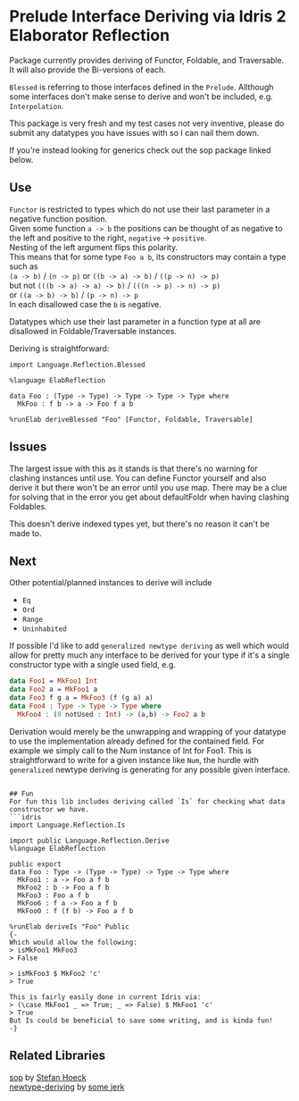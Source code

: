# Prelude Interface Deriving via Idris 2 Elaborator Reflection

Package currently provides deriving of Functor, Foldable, and Traversable.  
It will also provide the Bi-versions of each.

`Blessed` is referring to those interfaces defined in the `Prelude`.
Allthough some interfaces don't make sense to derive and won't be included, e.g. `Interpolation`.

This package is very fresh and my test cases not very inventive, please do submit any datatypes you have issues with so I can nail them down.

If you're instead looking for generics check out the sop package linked below.

## Use

`Functor` is restricted to types which do not use their last parameter in a negative function position.  
Given some function `a -> b` the positions can be thought of as negative to the left and positive to the right, `negative` -> `positive`.  
Nesting of the left argument flips this polarity.  
This means that for some type `Foo a b`, its constructors may contain a type such as  
`(a -> b)` / `(n -> p)` or `((b -> a) -> b)` / `((p -> n) -> p)`  
but not `(((b -> a) -> a) -> b)` / `(((n -> p) -> n) -> p)`  
or `((a -> b) -> b)` / `(p -> n) -> p `  
In each disallowed case the `b` is `n`egative.

Datatypes which use their last parameter in a function type at all are disallowed in Foldable/Traversable instances.

Deriving is straightforward:
```idris2
import Language.Reflection.Blessed

%language ElabReflection

data Foo : (Type -> Type) -> Type -> Type -> Type where
  MkFoo : f b -> a -> Foo f a b

%runElab deriveBlessed "Foo" [Functor, Foldable, Traversable]
```

## Issues

The largest issue with this as it stands is that there's no warning for clashing instances until use. You can define Functor yourself and also derive it but there won't be an error until you use map. There may be a clue for solving that in the error you get about defaultFoldr when having clashing Foldables.

This doesn't derive indexed types yet, but there's no reason it can't be made to.

## Next

Other potential/planned instances to derive will include
- `Eq`
- `Ord`
- `Range`
- `Uninhabited`

If possible I'd like to add `generalized newtype deriving` as well which would allow for pretty much any interface to be derived for your type if it's a single constructor type with a single used field, e.g.
```idris
data Foo1 = MkFoo1 Int
data Foo2 a = MkFoo1 a
data Foo3 f g a = MkFoo3 (f (g a) a)
data Foo4 : Type -> Type -> Type where
  MkFoo4 : (0 notUsed : Int) -> (a,b) -> Foo2 a b
```
Derivation would merely be the unwrapping and wrapping of your datatype to use the implementation already defined for the contained field. For example we simply call to the Num instance of Int for Foo1. This is straightforward to write for a given instance like `Num`, the hurdle with `generalized` newtype deriving is generating for any possible given interface.
```

## Fun
For fun this lib includes deriving called `Is` for checking what data constructor we have.
```idris
import Language.Reflection.Is

import public Language.Reflection.Derive
%language ElabReflection

public export
data Foo : Type -> (Type -> Type) -> Type -> Type where
  MkFoo1 : a -> Foo a f b
  MkFoo2 : b -> Foo a f b
  MkFoo3 : Foo a f b
  MkFoo6 : f a -> Foo a f b
  MkFoo0 : f (f b) -> Foo a f b

%runElab deriveIs "Foo" Public
{-
Which would allow the following:
> isMkFoo1 MkFoo3
> False

> isMkFoo3 $ MkFoo2 'c'
> True

This is fairly easily done in current Idris via:
> (\case MkFoo1 _ => True; _ => False) $ MkFoo1 'c'
> True
But Is could be beneficial to save some writing, and is kinda fun!
-}
```

## Related Libraries

[sop](https://github.com/stefan-hoeck/idris2-sop) by [Stefan Hoeck](https://github.com/stefan-hoeck)  
[newtype-deriving](https://github.com/MarcelineVQ/idris2-newtype-deriving) by [some jerk](https://github.com/MarcelineVQ)  
